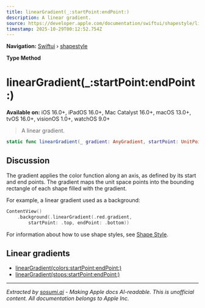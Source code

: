 ```yaml
---
title: linearGradient(_:startPoint:endPoint:)
description: A linear gradient.
source: https://developer.apple.com/documentation/swiftui/shapestyle/lineargradient(_:startpoint:endpoint:)
timestamp: 2025-10-29T00:12:52.754Z
---
```


**Navigation:** [Swiftui](/documentation/swiftui) › [shapestyle](/documentation/swiftui/shapestyle)

**Type Method**

# linearGradient(_:startPoint:endPoint:)

**Available on:** iOS 16.0+, iPadOS 16.0+, Mac Catalyst 16.0+, macOS 13.0+, tvOS 16.0+, visionOS 1.0+, watchOS 9.0+

> A linear gradient.

```swift
static func linearGradient(_ gradient: AnyGradient, startPoint: UnitPoint, endPoint: UnitPoint) -> some ShapeStyle
```

## Discussion

The gradient applies the color function along an axis, as defined by its start and end points. The gradient maps the unit space points into the bounding rectangle of each shape filled with the gradient.

For example, a linear gradient used as a background:

```swift
ContentView()
    .background(.linearGradient(.red.gradient,
        startPoint: .top, endPoint: .bottom))
```

For information about how to use shape styles, see [Shape Style](/documentation/swiftui/shapestyle).

## Linear gradients

- [linearGradient(colors:startPoint:endPoint:)](/documentation/swiftui/shapestyle/lineargradient(colors:startpoint:endpoint:))
- [linearGradient(stops:startPoint:endPoint:)](/documentation/swiftui/shapestyle/lineargradient(stops:startpoint:endpoint:))

---

*Extracted by [sosumi.ai](https://sosumi.ai) - Making Apple docs AI-readable.*
*This is unofficial content. All documentation belongs to Apple Inc.*
